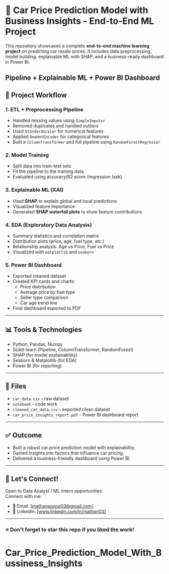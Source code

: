 # 🚗 Car Price Prediction Model with Business Insights - End-to-End ML Project

This repository showcases a complete **end-to-end machine learning project** on predicting car resale prices. It includes data preprocessing, model building, explainable ML with SHAP, and a business-ready dashboard in Power BI.

**Pipeline + Explainable ML + Power BI Dashboard**
---

## 📌 Project Workflow

### 1. **ETL + Preprocessing Pipeline**
- Handled missing values using `SimpleImputer`
- Removed duplicates and handled outliers
- Used `StandardScaler` for numerical features
- Applied `OneHotEncoder` for categorical features
- Built a `ColumnTransformer` and full pipeline using `RandomForestRegressor`

### 2. **Model Training**
- Split data into train-test sets
- Fit the pipeline to the training data
- Evaluated using accuracy/R2 score (regression task)

### 3. **Explainable ML (XAI)**
- Used **SHAP** to explain global and local predictions
- Visualized feature importance
- Generated **SHAP waterfall plots** to show feature contributions

### 4. **EDA (Exploratory Data Analysis)**
- Summary statistics and correlation matrix
- Distribution plots (price, age, fuel type, etc.)
- Relationship analysis: Age vs Price, Fuel vs Price
- Visualized with `matplotlib` and `seaborn`

### 5. **Power BI Dashboard**
- Exported cleaned dataset
- Created KPI cards and charts:
  - Price distribution
  - Average price by fuel type
  - Seller type comparison
  - Car age trend line
- Final dashboard exported to PDF

---

## 📊 Tools & Technologies
- Python, Pandas, Numpy
- Scikit-learn (Pipeline, ColumnTransformer, RandomForest)
- SHAP (for model explainability)
- Seaborn & Matplotlib (for EDA)
- Power BI (for reporting)

---

## 📁 Files
- `car_data.csv` - raw dataset
- `notebook` - code work
- `cleaned_car_data.csv` - exported clean dataset
- `car_price_insights_report.pdf` - Power BI dashboard report

---


## ✅ Outcome

- Built a robust car price prediction model with explainability.
- Gained insights into factors that influence car pricing.
- Delivered a business-friendly dashboard using Power BI.

---


## 🤝 Let's Connect!
Open to Data Analyst / ML Intern opportunities.  
Connect with me:
- 📧 Email: [mathanponraj03@gmail.com]
- 💼 LinkedIn: [www.linkedin.com/in/mathan03]

---

### ⭐ Don't forget to star this repo if you liked the work!
# Car_Price_Prediction_Model_With_Bussiness_Insights
